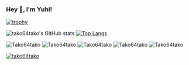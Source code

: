 ### Hey 👋, I'm Yuhi!
[![trophy](https://github-profile-trophy.vercel.app/?username=Tako64tako&row=2&column=4&theme=darkhub)](https://github.com/ryo-ma/github-profile-trophy)

![tako64tako's GitHub stats](https://github-readme-stats.vercel.app/api?username=Tako64tako&show_icons=true&theme=tokyonight&count_private=true)
[![Top Langs](https://github-readme-stats.vercel.app/api/top-langs/?username=Tako64tako&hide=html,JavaScript,jupyter%20notebook,css,scss&layout=compact&theme=tokyonight)](https://github.com/anuraghazra/github-readme-stats)

![Tako64tako](https://github-profile-summary-cards.vercel.app/api/cards/profile-details?username=Tako64tako&theme=tokyonight)
![Tako64tako](https://github-profile-summary-cards.vercel.app/api/cards/repos-per-language?username=Tako64tako&hide=html,JavaScript,jupyter%20notebook,css,scss&layout=compact&theme=tokyonight)
![Tako64tako](https://github-profile-summary-cards.vercel.app/api/cards/most-commit-language?username=Tako64tako&hide=html,JavaScript,jupyter%20notebook,css,scss&layout=compact&theme=tokyonight)
![Tako64tako](https://github-profile-summary-cards.vercel.app/api/cards/stats?username=Tako64tako&theme=tokyonight)
![Tako64tako](https://github-profile-summary-cards.vercel.app/api/cards/productive-time?username=Tako64tako&theme=tokyonight)


 <a href="https://twitter.com/tako64tako" target="blank"><img src="https://img.shields.io/twitter/follow/tako64tako?logo=twitter&style=for-the-badge" alt="tako64tako" /></a> 
</p>



<!--
**Tako64tako/Tako64tako** is a ✨ _special_ ✨ repository because its `README.md` (this file) appears on your GitHub profile.

Here are some ideas to get you started:

- 🔭 I’m currently working on ...
- 🌱 I’m currently learning ...
- 👯 I’m looking to collaborate on ...
- 🤔 I’m looking for help with ...
- 💬 Ask me about ...
- 📫 How to reach me: ...
- 😄 Pronouns: ...
- ⚡ Fun fact: ...
-->
